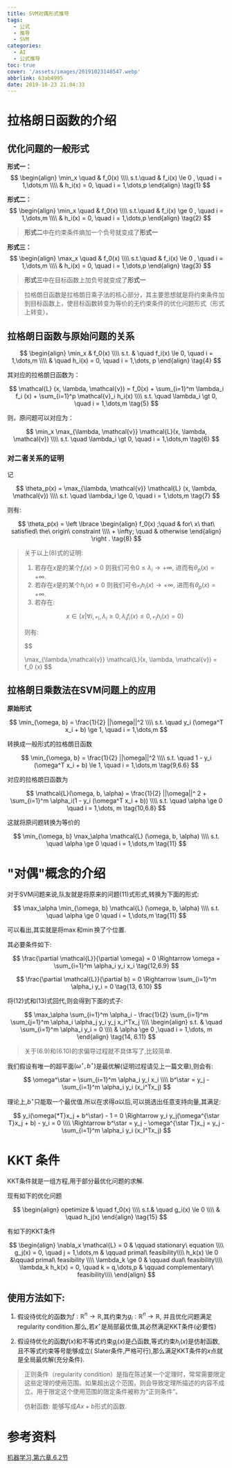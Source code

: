 ```yaml
---
title: SVM对偶形式推导
tags:
  - 公式
  - 推导
  - SVM
categories:
  - AI
  - 公式推导
toc: true
cover: '/assets/images/20191023140547.webp'
abbrlink: 63ab4995
date: 2019-10-23 21:04:33
---
```


# 拉格朗日函数的介绍

## 优化问题的一般形式

**形式一：**
$$
\begin{align}
\min_x \quad & f_0(x) \\\\
s.t.\quad & f_i(x) \le 0 , \quad i = 1,\dots,m \\\\
& h_i(x) = 0, \quad i = 1,\dots,p
\end{align}
\tag{1}
$$

<!-- more -->

**形式二：**
$$
\begin{align}
\min_x \quad & f_0(x) \\\\
s.t.\quad & f_i(x) \ge 0 , \quad i = 1,\dots,m \\\\
& h_i(x) = 0, \quad i = 1,\dots,p
\end{align}
\tag{2}
$$

> **形式二**中在约束条件熵加一个负号就变成了**形式一**

**形式三：**
$$
\begin{align}
\max_x \quad & f_0(x) \\\\
s.t.\quad & f_i(x) \le 0 , \quad i = 1,\dots,m \\\\
& h_i(x) = 0, \quad i = 1,\dots,p
\end{align}
\tag{3}
$$

> **形式三**中在目标函数上加负号就变成了**形式一**

> 拉格朗日函数是拉格朗日乘子法的核心部分，其主要思想就是将约束条件加到目标函数上，使目标函数转变为等价的无约束条件的优化问题形式（形式上转变）。

## 拉格朗日函数与原始问题的关系

$$
\begin{align}
\min_x & f_0(x) \\\\
s.t. & \quad f_i(x) \le 0, \quad i = 1,\dots,m \\\\
& \quad h_i(x) = 0, \quad i = 1,\dots, p
\end{align}
\tag{4}
$$

其对应的拉格朗日函数为：

$$
\mathcal{L} (x, \lambda, \mathcal{v}) = f_0(x) + \sum_{i=1}^m \lambda_i f_i (x) + \sum_{i=1}^p \mathcal{v}_i h_i(x) \\\\
s.t. \quad \lambda_i \gt 0, \quad i = 1,\dots,m
\tag{5}
$$

则，原问题可以对应为：

$$
\min_x \max_{\lambda, \mathcal{v}} \mathcal{L}(x, \lambda, \mathcal{v}) \\\\
s.t. \quad \lambda_i \gt 0, \quad i = 1,\dots,m
\tag{6}
$$

### 对二者关系的证明

记

$$
\theta_p(x) = \max_{\lambda, \mathcal{v}} \mathcal{L} (x, \lambda, \mathcal{v}) \\\\
s.t. \quad \lambda_i \ge 0, \quad i = 1,\dots,m
\tag{7}
$$

则有:

$$
\theta_p(x) = \left \lbrace
\begin{align}
f_0(x) ;\quad & for\ x\ that\ satisfied\ the\ origin\ constraint
\\\\ + \infty; \quad & otherwise
\end{align}
\right .
\tag{8}
$$

> 关于以上$(8)$式的证明:
>
> 1. 若存在$x$是的某个$f_i(x) \gt 0$ 则我们可令$0 \le \lambda_i \to + \infty$, 进而有$\theta_p(x) = + \infty$.
> 2. 若存在$x$是的某个$h_i(x) \ne 0$ 则我们可令$\mathcal{v}_i h_i(x) \to + \infty$, 进而有$\theta_p(x) = + \infty$.
> 3. 若存在:
>
> $$
> x \in \lbrace x | \forall i, \mathcal{v}_i, \lambda_i \ge 0 , \lambda_i f_i(x) \le 0, \mathcal{v}_i h_i(x) = 0 \rbrace
> $$
>
> 则有:
>
> $$
>
> \max\_{\lambda,\mathcal{v}} \mathcal{L}(x, \lambda, \mathcal{v}) = f_0 (x)
> $$

## 拉格朗日乘数法在SVM问题上的应用

**原始形式**

$$
\min_{\omega, b} = \frac{1}{2} ||\omega||^2 \\\\
s.t. \quad y_i (\omega^T x_i + b) \ge 1, \quad i = 1,\dots,m
$$

转换成一般形式的拉格朗日函数

$$
\min_{\omega, b} = \frac{1}{2} ||\omega||^2 \\\\
s.t. \quad 1 - y_i (\omega^T x_i + b) \le 1, \quad i = 1,\dots,m
\tag{9,6.6}
$$

对应的拉格朗日函数为

$$
\mathcal{L}(\omega, b, \alpha) = \frac{1}{2} ||\omega||^ 2 + \sum_{i=1}^m \alpha_i(1 - y_i (\omega^T x_i + b)) \\\\
s.t. \quad \alpha \ge 0 \quad i = 1,\dots, m
\tag{10,6.8}
$$

这就将原问题转换为等价的

$$
\min_{\omega, b} \max_\alpha \mathcal{L} (\omega, b, \alpha) \\\\
s.t. \quad \alpha \ge 0 \quad i = 1,\dots,m
\tag{11}
$$

# "对偶"概念的介绍

对于SVM问题来说,队友就是将原来的问题$(11)$式形式,转换为下面的形式:

$$
\max_\alpha \min_{\omega, b} \mathcal{L} (\omega, b, \alpha) \\\\
s.t. \quad \alpha \ge 0 \quad i = 1,\dots,m
\tag{11}
$$

可以看出,其实就是将$\max$和$\min$换了个位置.

其必要条件如下:

$$
\frac{\partial \mathcal{L}}{\partial \omega} = 0 \Rightarrow \omega = \sum_{i=1}^m \alpha_i y_i x_i
\tag{12,6.9}
$$

$$
\frac{\partial \mathcal{L}}{\partial b} = 0 \Rightarrow \sum_{i=1}^m \alpha_i y_i = 0
\tag{13, 6.10}
$$

将$(12)$式和$(13)$式回代,则会得到下面的式子:

$$
\max_\alpha \sum_{i=1}^m \alpha_i - \frac{1}{2} \sum_{i=1}^m \sum_{j=1}^m \alpha_i \alpha_j y_i y_j x_i^Tx_j \\\\
\begin{align}
s.t. & \quad \sum_{i=1}^m \alpha_i y_i = 0 \\\\  
& \alpha \ge 0 ,\quad i = 1,\dots, m
\end{align}
\tag{14, 6.11}
$$

> 关于$(6.9)$和$(6.10)$的求偏导过程就不具体写了,比较简单.

我们假设有唯一的超平面$(\omega^\star, b^\star)$是最优解(证明过程请见上一篇文章),则会有:

$$
\omega^\star = \sum_{i=1}^m \alpha_i y_i x_i \\\\
b^\star = y_j - \sum_{i=1}^m \alpha_i y_i (x_i^Tx_j)
$$

理论上,$b^\star$只能取一个最优值.所以在求得$\alpha$以后,可以挑选出任意支持向量,其满足:

$$
y_i(\omega{*T}x_j + b^\star) - 1 = 0 \Rightarrow y_i y_j(\omega^{\star T}x_j + b) - y_i = 0 \\\\
\Rightarrow b^\star = y_j - \omega^{\star T}x_j = y_j - \sum_{i=1}^m \alpha_i y_i (x_I^Tx_j)
$$

# KKT 条件

KKT条件就是一组方程,用于部分最优化问题的求解.

现有如下的优化问题

$$
\begin{align}
opetimize & \quad f_0(x)  \\\\
s.t.& \quad g_i(x) \le 0 \\\\
& \quad h_j(x)
\end{align}
\tag{15}
$$

有如下的KKT条件

$$
\begin{align}
\nabla_x \mathcal{L} = 0 & \qquad stationary\ equation \\\\
g_j(x) = 0, \quad j = 1,\dots,m & \qquad primal\ feasibility\\\\
h_k(x) \le 0 &\qquad primal\ feasibility \\\\
\lambda_k \ge 0 & \qquad dual\ feasibility\\\\
\lambda_k h_k(x) = 0, \quad k = q,\dots,p & \qquad complementary\ feasibility\\\\
\end{align}
$$

## 使用方法如下:

1. 假设待优化的函数为$f: \mathbb{R}^n \to \mathbb{R}$,其约束为$g_i:\mathbb{R}^n \to \mathbb{R}$, 并且优化问题满足regularity
   condition.那么,若$x^\star$是局部最优值,其必然满足KKT条件(必要性)

2. 假设待优化的函数$f(x)$和不等式约束$g_i(x)$是凸函数,等式约束$h_i(x)$是仿射函数,且不等式约束等号能够成立(
   Slater条件,严格可行),那么满足KKT条件的$x$点就是全局最优解(充分条件).

> 正则条件（regularity condition）是指在陈述某一个定理时，常常需要限定这些定理的使用范围。如果超出这个范围，则会导致定理所描述的内容不成立。用于限定这个使用范围的限定条件被称为“正则条件”。
>
> 仿射函数: 能够写成$\mathit{Ax}+b$形式的函数.

# 参考资料

[机器学习,第六章.6.2节](https://book.douban.com/subject/26708119/)
